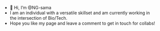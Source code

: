 - 👋 Hi, I’m @NG-sama
- I am an individual with a versatile skillset and am currently working in the intersection of Bio/Tech. 
- Hope you like my page and leave a comment to get in touch for collabs!

<!---
NG-sama/NG-sama is a ✨ special ✨ repository because its `README.md` (this file) appears on your GitHub profile.
You can click the Preview link to take a look at your changes.
--->
